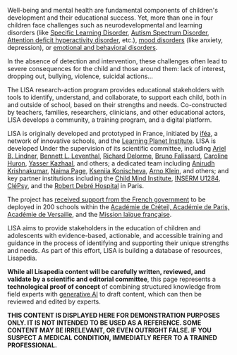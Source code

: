 Well-being and mental health are fundamental components of children's development and their educational success. Yet, more than one in four children face challenges such as neurodevelopmental and learning disorders (like [Specific Learning Disorder](https://en.wikipedia.org/wiki/Learning_disability), [Autism Spectrum Disorder](https://en.wikipedia.org/wiki/Autism_spectrum), [Attention deficit hyperactivity disorder](https://en.wikipedia.org/wiki/Attention_deficit_hyperactivity_disorder), etc.), [mood disorders](https://en.wikipedia.org/wiki/Mood_disorder) (like anxiety, depression), or [emotional and behavioral disorders](https://en.wikipedia.org/wiki/Emotional_and_behavioral_disorders).

In the absence of detection and intervention, these challenges often lead to severe consequences for the child and those around them: lack of interest, dropping out, bullying, violence, suicidal actions...

The LISA research-action program provides educational stakeholders with tools to identify, understand, and collaborate, to support each child, both in and outside of school, based on their strengths and needs. Co-constructed by teachers, families, researchers, clinicians, and other educational actors, LISA develops a community, a training program, and a digital platform.

LISA is originally developed and prototyped in France, initiated by [iféa](https://ifea.education), a network of innovative schools, and the [Learning Planet Institute](https://www.learningplanetinstitute.org/). LISA is developed Under the supervision of its scientific committee, including [Ariel B. Lindner](https://www.learningplanetinstitute.org/en/biography-of-ariel-lindner/), [Bennett L. Leventhal](https://childmind.org/bio/bennett-leventhal-md/), [Richard Delorme](https://www.institutmontaigne.org/experts/richard-delorme), [Bruno Falissard](https://cesp.inserm.fr/fr/agent/falissard), [Caroline Huron](https://www.reseau-canope.fr/conseil-scientifique-de-leducation-nationale-site-officiel/presentation/membres-du-csen/caroline-huron.html), [Yasser Kazhaal](https://applicationspub.unil.ch/interpub/noauth/php/Un/UnPers.php?PerNum=1019016&LanCode=8), and others; a dedicated team including [Anirudh Krishnakumar](https://mindlogger.org/anirudh-krishnakumar.html), [Naima Page](https://ifea.education/a-propos-ifea/), [Kseniia Konischeva](https://matter.childmind.org/kseniia-konishcheva.html), [Arno Klein](https://childmind.org/bio/arno-klein-phd/), and others; and key partner institutions including the [Child Mind Institute](https://childmind.org/), [INSERM U1284](https://appliweb.dgri.education.fr/rnsr/PresenteStruct.jsp?numNatStruct=202023562D), [CléPsy](https://www.clepsy.fr/), and the [Robert Debré Hospital](https://www.aphp.fr/service/service-20-070) in Paris.

The project has [received support from the French government](https://www.education.gouv.fr/france-2030-11-nouveaux-laureats-de-l-appel-manifestation-d-interet-innovation-dans-la-forme-378485) to be deployed in 200 schools within the [Académie de Créteil, Académie de Paris, Académie de Versaille](https://www.ac-paris.fr/RAIDF), and the [Mission laïque française](https://www.mlfmonde.org/qui-est-la-mission-laique-francaise/).

LISA aims to provide stakeholders in the education of children and adolescents with evidence-based, actionable, and accessible training and guidance in the process of identifying and supporting their unique strengths and needs. As part of this effort, LISA is building a database of resources, Lisapedia.

**While all Lisapedia content will be carefully written, reviewed, and validate by a scientific and editorial committee**, this page represents a **technological proof of concept** of combining structured knowledge from field experts with [generative AI](https://openai.com/research/gpt-4) to draft content, which can then be reviewed and edited by experts.

**THIS CONTENT IS DISPLAYED HERE FOR DEMONSTRATION PURPOSES ONLY. IT IS NOT INTENDED TO BE USED AS A REFERENCE. SOME CONTENT MAY BE IRRELEVANT, OR EVEN OUTRIGHT FALSE. IF YOU SUSPECT A MEDICAL CONDITION, IMMEDIATLY REFER TO A TRAINED PROFESSIONAL.**
